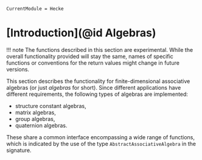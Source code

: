 ```@meta
CurrentModule = Hecke
```

# [Introduction](@id Algebras)

!!! note
    The functions described in this section are experimental. While the overall
    functionality provided will stay the same, names of specific functions or
    conventions for the return values might change in future versions.

This section describes the functionality for finite-dimensional associative
algebras (or just *algebras* for short). Since different applications have different requirements, 
the following types of algebras are implemented:
- structure constant algebras,
- matrix algebras,
- group algebras,
- quaternion algebras.

These share a common interface encompassing a wide range of functions, which is
indicated by the use of the type `AbstractAssociativeAlgebra` in the signature.
